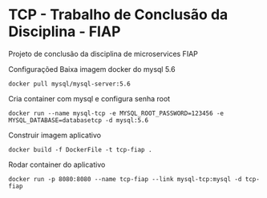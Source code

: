 # TCP - Trabalho de Conclusão da Disciplina - FIAP

Projeto de conclusão da disciplina de microservices FIAP

Configuraçõed
Baixa imagem docker do mysql 5.6
```
docker pull mysql/mysql-server:5.6
```

Cria container com mysql e configura senha root
```
docker run --name mysql-tcp -e MYSQL_ROOT_PASSWORD=123456 -e MYSQL_DATABASE=databasetcp -d mysql:5.6
```

Construir imagem aplicativo
```
docker build -f DockerFile -t tcp-fiap .
```

Rodar container do aplicativo
```
docker run -p 8080:8080 --name tcp-fiap --link mysql-tcp:mysql -d tcp-fiap
```
